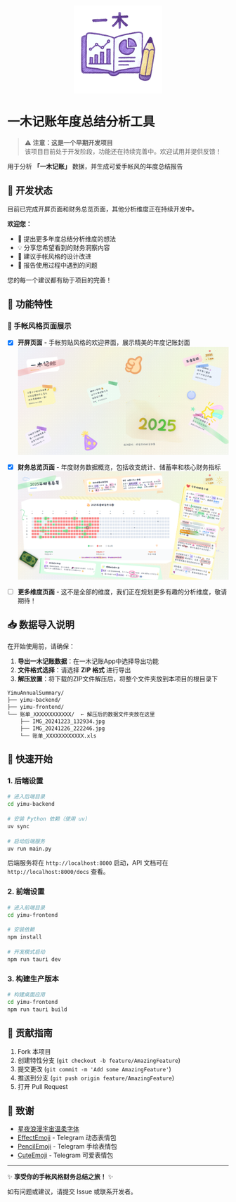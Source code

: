 <div align="center">
  <img src="yimu-frontend/public/logo.png" alt="一木记账 Logo" width="200">
</div>

# 一木记账年度总结分析工具

> ⚠️ **注意：这是一个早期开发项目**  
> 该项目目前处于开发阶段，功能还在持续完善中。欢迎试用并提供反馈！

用于分析 **「一木记账」** 数据，并生成可爱手帐风的年度总结报告

## 🚧 开发状态

目前已完成开屏页面和财务总览页面，其他分析维度正在持续开发中。

**欢迎您：**
- 🎯 提出更多年度总结分析维度的想法
- 💡 分享您希望看到的财务洞察内容  
- 🎨 建议手帐风格的设计改进
- 🐛 报告使用过程中遇到的问题

您的每一个建议都有助于项目的完善！

## 🚀 功能特性

### 📄 手帐风格页面展示

- [x] **开屏页面** - 手帐剪贴风格的欢迎界面，展示精美的年度记账封面  
  ![开屏页面](yimu-frontend/public/开屏页面.png)

- [x] **财务总览页面** - 年度财务数据概览，包括收支统计、储蓄率和核心财务指标  
  ![财务总览](yimu-frontend/public/财务总览.png)

- [ ] **更多维度页面** - 这不是全部的维度，我们正在规划更多有趣的分析维度，敬请期待！

## 📥 数据导入说明

在开始使用前，请确保：

1. **导出一木记账数据**：在一木记账App中选择导出功能
2. **文件格式选择**：请选择 **ZIP 格式** 进行导出
3. **解压放置**：将下载的ZIP文件解压后，将整个文件夹放到本项目的根目录下

```
YimuAnnualSummary/
├── yimu-backend/
├── yimu-frontend/
└── 账单_XXXXXXXXXXXX/  ← 解压后的数据文件夹放在这里
    ├── IMG_20241223_132934.jpg
    ├── IMG_20241226_222246.jpg
    └── 账单_XXXXXXXXXXXX.xls
```

## 🚀 快速开始

### 1. 后端设置

```bash
# 进入后端目录
cd yimu-backend

# 安装 Python 依赖（使用 uv）
uv sync

# 启动后端服务
uv run main.py
```

后端服务将在 `http://localhost:8000` 启动，API 文档可在 `http://localhost:8000/docs` 查看。

### 2. 前端设置

```bash
# 进入前端目录
cd yimu-frontend

# 安装依赖
npm install

# 开发模式启动
npm run tauri dev
```

### 3. 构建生产版本

```bash
# 构建桌面应用
cd yimu-frontend
npm run tauri build
```

## 🤝 贡献指南

1. Fork 本项目
2. 创建特性分支 (`git checkout -b feature/AmazingFeature`)
3. 提交更改 (`git commit -m 'Add some AmazingFeature'`)
4. 推送到分支 (`git push origin feature/AmazingFeature`)
5. 打开 Pull Request

## 🙏 致谢

- [星夜浪漫宇宙温柔字体](https://font.chinaz.com/22112237387.htm)
- [EffectEmoji](https://t.me/addemoji/EffectEmoji) - Telegram 动态表情包
- [PencilEmoji](https://t.me/addemoji/PencilEmoji) - Telegram 手绘表情包  
- [CuteEmoji](https://t.me/addemoji/CuteEmoji) - Telegram 可爱表情包

---

✨ **享受你的手帐风格财务总结之旅！** ✨

如有问题或建议，请提交 Issue 或联系开发者。